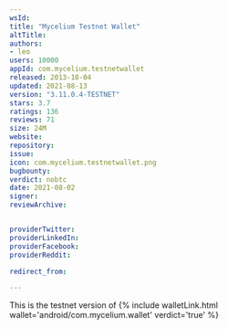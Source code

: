 ```yaml
---
wsId: 
title: "Mycelium Testnet Wallet"
altTitle: 
authors:
- leo
users: 10000
appId: com.mycelium.testnetwallet
released: 2013-10-04
updated: 2021-08-13
version: "3.11.0.4-TESTNET"
stars: 3.7
ratings: 136
reviews: 71
size: 24M
website: 
repository: 
issue: 
icon: com.mycelium.testnetwallet.png
bugbounty: 
verdict: nobtc
date: 2021-08-02
signer: 
reviewArchive:


providerTwitter: 
providerLinkedIn: 
providerFacebook: 
providerReddit: 

redirect_from:

---
```



This is the testnet version of {% include walletLink.html wallet='android/com.mycelium.wallet' verdict='true' %}
